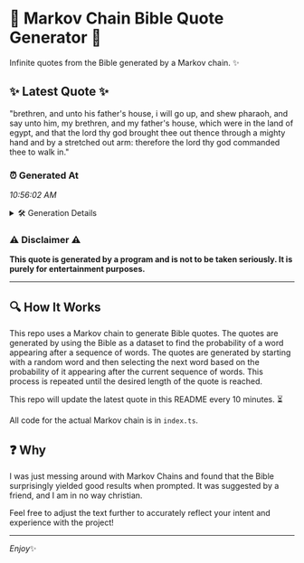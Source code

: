 # 📖 Markov Chain Bible Quote Generator 📖

Infinite quotes from the Bible generated by a Markov chain. ✨

## ✨ Latest Quote ✨
"brethren, and unto his father's house, i will go up, and shew pharaoh, and say unto him, my brethren, and my father's house, which were in the land of egypt, and that the lord thy god brought thee out thence through a mighty hand and by a stretched out arm: therefore the lord thy god commanded thee to walk in."

### ⏰ Generated At
*10:56:02 AM*

<details>
    <summary>🛠️ Generation Details</summary>
    <p>
        <strong>🌱 Seed:</strong> brethren,<br>
        <strong>🔄 Iterations:</strong> 59<br>
        <strong>📜 Context History:</strong><br>[ brethren, ]: and<br>[ brethren,, and ]: unto<br>[ brethren,, and, unto ]: his<br>[ brethren,, and, unto, his ]: father's<br>[ brethren,, and, unto, his, father's ]: house,<br>[ brethren,, and, unto, his, father's, house, ]: i<br>[ and, unto, his, father's, house,, i ]: will<br>[ unto, his, father's, house,, i, will ]: go<br>[ his, father's, house,, i, will, go ]: up,<br>[ father's, house,, i, will, go, up, ]: and<br>[ house,, i, will, go, up,, and ]: shew<br>[ i, will, go, up,, and, shew ]: pharaoh,<br>[ will, go, up,, and, shew, pharaoh, ]: and<br>[ go, up,, and, shew, pharaoh,, and ]: say<br>[ up,, and, shew, pharaoh,, and, say ]: unto<br>[ and, shew, pharaoh,, and, say, unto ]: him,<br>[ shew, pharaoh,, and, say, unto, him, ]: my<br>[ pharaoh,, and, say, unto, him,, my ]: brethren,<br>[ and, say, unto, him,, my, brethren, ]: and<br>[ say, unto, him,, my, brethren,, and ]: my<br>[ unto, him,, my, brethren,, and, my ]: father's<br>[ him,, my, brethren,, and, my, father's ]: house,<br>[ my, brethren,, and, my, father's, house, ]: which<br>[ brethren,, and, my, father's, house,, which ]: were<br>[ and, my, father's, house,, which, were ]: in<br>[ my, father's, house,, which, were, in ]: the<br>[ father's, house,, which, were, in, the ]: land<br>[ house,, which, were, in, the, land ]: of<br>[ which, were, in, the, land, of ]: egypt,<br>[ were, in, the, land, of, egypt, ]: and<br>[ in, the, land, of, egypt,, and ]: that<br>[ the, land, of, egypt,, and, that ]: the<br>[ land, of, egypt,, and, that, the ]: lord<br>[ of, egypt,, and, that, the, lord ]: thy<br>[ egypt,, and, that, the, lord, thy ]: god<br>[ and, that, the, lord, thy, god ]: brought<br>[ that, the, lord, thy, god, brought ]: thee<br>[ the, lord, thy, god, brought, thee ]: out<br>[ lord, thy, god, brought, thee, out ]: thence<br>[ thy, god, brought, thee, out, thence ]: through<br>[ god, brought, thee, out, thence, through ]: a<br>[ brought, thee, out, thence, through, a ]: mighty<br>[ thee, out, thence, through, a, mighty ]: hand<br>[ out, thence, through, a, mighty, hand ]: and<br>[ thence, through, a, mighty, hand, and ]: by<br>[ through, a, mighty, hand, and, by ]: a<br>[ a, mighty, hand, and, by, a ]: stretched<br>[ mighty, hand, and, by, a, stretched ]: out<br>[ hand, and, by, a, stretched, out ]: arm:<br>[ and, by, a, stretched, out, arm: ]: therefore<br>[ by, a, stretched, out, arm:, therefore ]: the<br>[ a, stretched, out, arm:, therefore, the ]: lord<br>[ stretched, out, arm:, therefore, the, lord ]: thy<br>[ out, arm:, therefore, the, lord, thy ]: god<br>[ arm:, therefore, the, lord, thy, god ]: commanded<br>[ therefore, the, lord, thy, god, commanded ]: thee<br>[ the, lord, thy, god, commanded, thee ]: to<br>[ lord, thy, god, commanded, thee, to ]: walk<br>[ thy, god, commanded, thee, to, walk ]: in.<br>
    </p>
</details>

### ⚠️ Disclaimer ⚠️
**This quote is generated by a program and is not to be taken seriously. It is purely for entertainment purposes.**

---

## 🔍 How It Works

This repo uses a Markov chain to generate Bible quotes. The quotes are generated by using the Bible as a dataset to find the probability of a word appearing after a sequence of words. The quotes are generated by starting with a random word and then selecting the next word based on the probability of it appearing after the current sequence of words. This process is repeated until the desired length of the quote is reached.

This repo will update the latest quote in this README every 10 minutes. ⏳

All code for the actual Markov chain is in `index.ts`.

## ❓ Why

I was just messing around with Markov Chains and found that the Bible surprisingly yielded good results when prompted. 
It was suggested by a friend, and I am in no way christian.

Feel free to adjust the text further to accurately reflect your intent and experience with the project!

---

*Enjoy*✨
